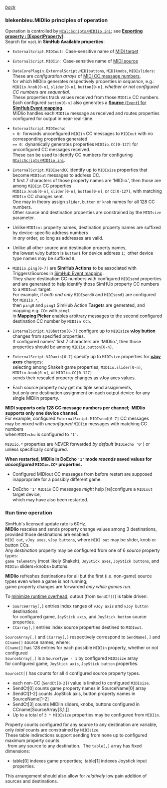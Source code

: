 [*back*](../README.md)

### blekenbleu.MIDIio principles of operation

Operation is controlled by [`NCalcScripts/MIDIio.ini`](../NCalcScripts/MIDIio.ini); 
  see [**Exporting property : [ExportProperty]**](https://github.com/SHWotever/SimHub/wiki/NCalc-scripting#exporting-event-trigger--exportevent).  
Search for `midi` in **SimHub Available properties**:

- `ExternalScript.MIDIout`:&nbsp;
   Case-sensitive name of [MIDI target](https://freevstplugins.net/category/midi-vst/controllers/)

- `ExternalScript.MIDIin`:&nbsp;
  Case-sensitive name of [MIDI source](https://en.wikipedia.org/wiki/MIDI_controller)

- `DataCorePlugin.ExternalScript.MIDIbuttons`, `MIDIknobs`, `MIDIsliders`:&nbsp;  
   These are *configuration arrays* of [MIDI CC message numbers](https://professionalcomposers.com/midi-cc-list/),  
   for which MIDIio generates respectively properties *in sequence*, e.g.:  
   `MIDIio.knob[0-n]`, `slider[0-n]`, `button[0-n]`,  *whether or not configured CC numbers are sequential*.  
   These properties track values received from those `MIDIin` CC numbers.  
   Each configured `button[0-n]` also generates a [**Source** (`Event`) for
   **SimHub Event mapping**](https://github.com/SHWotever/SimHub/wiki/NCalc-scripting#exporting-event-trigger--exportevent).  
   MIDIio handles each `MIDIin` message as received and routes properties configured for output in near-real-time.  

-  `ExternalScript.MIDIecho`:  
   `> 0`:&nbsp; forwards unconfigured `MIDIin` CC messages to `MIDIout` with no corresponding properties generated  
   `== 0`:&nbsp; dynamically generates properties `MIDIio.CC[0-127]` for unconfigured CC messages received.  
   These can be used to identify CC numbers for configuring [`NCalcScripts/MIDIio.ini`](../NCalcScripts/MIDIio.ini).  

-  `ExternalScript.MIDIsendCC` identify up to `MIDIsize` properties that become `MIDIout` messages to address CC.  
   If first 7 characters of those property names are 'MIDIio.', then those are among `MIDIin` CC properties  
   `MIDIio.knob[0-n]`, `slider[0-n]`, `button[0-n]`, or `CC[0-127]`, with matching `MIDIin` CC changes sent.  
	One may in theory assign `slider`, `button` or `knob` names for all 128 CC numbers.  
	Other source and destination properties are constrained by the `MIDIsize` parameter.  

- Unlike `MIDIini` property names, destination property names are suffixed by device-specific address numbers  
  in *any* order, so long as addresses are valid.

- Unlike all other source and destination property names,  
  the lowest vJoy button is `button1` for device address `1`;&nbsp; other device type names may be suffixed `0`.

-  `MIDIio.ping[0-7]` are **SimHub Actions**
   to be associated with Triggers/Sources in
   [SimHub Event mapping](https://github.com/SHWotever/SimHub/wiki/NCalc-scripting#exporting-event-trigger--exportevent).  
   They share destination CC numbers with configured `MIDIsend` properties
   and are generated to help identify those SimHUb property CC numbers to a `MIDIout` target.  
   For example, if *both and only* `MIDIsend0` and `MIDIsend1` are configured for `MIDIio.*`,  
   then `ping0` and `ping1` SimHub Action **Target**s are generated, and mapping e.g. `CCn` with `ping1`  
   in **Mapping Picker** enables arbitrary messages to the second configured destination CC number by `MIDIin CCn`.

-  `ExternalScript.VJDbutton[0-7]` configure up to `MIDIsize` **[vJoy](https://github.com/blekenbleu/vJoySDK) button** changes from specified properties.  
   If configured names' first 7 characters are 'MIDIio.', then those properties should be among `MIDIio.button[0-n]`.  

-  `ExternalScript.VJDaxis[0-7]` specify up to `MIDIsize` properties for **[vJoy](https://github.com/blekenbleu/vJoySDK) axes** changes;&nbsp;  
    selecting among ShakeIt game properties, `MIDIio.slider[0-n]`, `MIDIio.knob[0-n]`, or `MIDIio.CC[0-127]`  
	sends their rescaled property changes as vJoy axes values.  

-  Each source property may get multiple send assignments,  
   but only one destination assignment on each output device for any single MIDIin property.  

**MIDI supports only 128 CC message numbers per channel;&nbsp; MIDIio supports only one device channel.**  
For example, configured `ExternalScript.MIDIsend[0-7]` CC messages  
may be mixed with *unconfigured* `MIDIin` messages with matching CC numbers  
when `MIDIecho` is configured to `'1'`.  

`MIDIio.*` properties are NEVER forwarded *by default* (`MIDIecho '0'`) or unless specifically configured.  

**When restarted, MIDIio in DoEcho `'1'` mode *resends* saved values for *unconfigured* `MIDIin.CC*` properties.**  
- Configured MIDIout CC messages from before restart are supposed inappropriate for a possibly different game.

- DoEcho `'1'` `MIDIin` CC messages *might* help [re]configure a `MIDIout` target device,  
  which may have also been restarted.

### Run time operation
SimHub's licensed update rate is 60Hz.  
**MIDIio** rescales and sends property change values among 3 destinations, provided those destinations are enabled:  
`MIDI out`, `vJoy axes`, `vJoy buttons`, where `MIDI out` may be slider, knob or button CCs.  
Any *destination* property may be configured from one of 6 *source* property types:  
`game telemetry` (most likely ShakeIt), `JoyStick axes`, `JoyStick buttons`, and `MIDIin` sliders+knobs+buttons.

**MIDIio** refreshes destinations for all but the first (i.e. non-game) source types even when a game is not running;  
game property changes are forwarded *only while games run*.  

To [minimize runtime overhead](Which.md), output (from `SendIf()`) is table driven:  
-  `SourceArray[,]` entries index ranges of `vJoy axis` and `vJoy button` destinations  
   for configured game, `JoyStick axis`, and `JoyStick button` source properties.  
-  `CCarray[,]` entries index source properties destined to `MIDIout`.

`SourceArray[,]` and `CCarray[,]` respectively correspond to `SendName[,]` and `CCname[]` source names, where:  
`CCname[]` has 128 entries for each possible `MIDIin` property, whether or not configured  
`SourceArray[,]` is a `SourceType - 1` by configured `MIDIsize` array  
for configured game, `JoyStick axis`, `JoyStick button` properties.  

`SourceCt[]` has counts for all 4 configured source property types.  
- each non-CC (`SendCt[0-2]`) value is limited to configured `MIDIsize`.  
- SendCt[0] counts game property names in SourceName[0] array  
- SendCt[1-2] counts JoyStick axis, button property names in SourceName[1-2]  
- SendCt[3] counts MIDIin sliders, knobs, buttons configured in CCname[SourceArray[3,1,]]  
- Up to a total of `3 * MIDIsize` properties may be configured from `MIDIin`.  

Property counts configured for any source to any destination are variable, only *total* counts are constrained by `MIDIsize`.  
These table indirections support sending from none up to configured maximum property counts  
 &nbsp; from any source to any destination.&nbsp; The `table[,]` array has fixed dimensions:   
- table[0] indexes game properties;&nbsp; table[1] indexes Joystick input properties.

This arrangement should also allow for *relatively* low pain addition of sources and destinations. 
